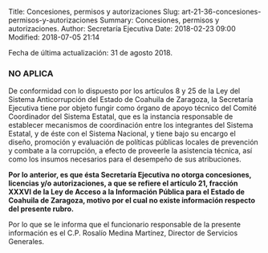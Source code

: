 Title: Concesiones, permisos y autorizaciones
Slug: art-21-36-concesiones-permisos-y-autorizaciones
Summary: Concesiones, permisos y autorizaciones.
Author: Secretaría Ejecutiva
Date: 2018-02-23 09:00
Modified: 2018-07-05 21:14


Fecha de última actualización: 31 de agosto 2018.

### NO APLICA

De conformidad con lo dispuesto por los artículos 8 y 25 de la Ley del
Sistema Anticorrupción del Estado de Coahuila de Zaragoza, la
Secretaría Ejecutiva tiene por objeto fungir como órgano de apoyo
técnico del Comité Coordinador del Sistema Estatal, que es la instancia
responsable de establecer mecanismos de coordinación entre los
integrantes del Sistema Estatal, y de éste con el Sistema Nacional, y
tiene bajo su encargo el diseño, promoción y evaluación de políticas
públicas locales de prevención y combate a la corrupción, a efecto de
proveerle la asistencia técnica, así como los insumos necesarios para
el desempeño de sus atribuciones.

**Por lo anterior, es que ésta Secretaría Ejecutiva no otorga
concesiones, licencias y/o autorizaciones, a que se refiere el artículo
21, fracción XXXVI de la Ley de Acceso a la Información Pública para el
Estado de Coahuila de Zaragoza, motivo por el cual no existe
información respecto del presente rubro.**

Por lo que se le informa que el funcionario responsable de la presente
información es el C.P. Rosalío Medina Martínez, Director de Servicios
Generales.
